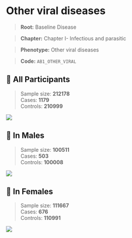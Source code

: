 # Other viral diseases

> **Root:** Baseline Disease  

> **Chapter:** Chapter I- Infectious and parasitic  

> **Phenotype:** Other viral diseases  

> **Code:** `AB1_OTHER_VIRAL`

## 🧪 All Participants  
> Sample size: **212178**  
> Cases: **1179**  
> Controls: **210999**
<img src="/Disease/Figures/ALL/Incidence/AB1_OTHER_VIRAL.png"/>
<CsvTable src="/Disease/Data/ALL/Incidence/COX_AB1_OTHER_VIRAL.csv" label="🔍 View full results" />

## 👨 In Males  
> Sample size: **100511**  
> Cases: **503**  
> Controls: **100008**
<img src="/Disease/Figures/Male/Incidence/AB1_OTHER_VIRAL.png"/>
<CsvTable src="/Disease/Data/Male/Incidence/COX_AB1_OTHER_VIRAL.csv" label="🔍 View full results" />

## 👩 In Females  
> Sample size: **111667**  
> Cases: **676**  
> Controls: **110991**
<img src="/Disease/Figures/Female/Incidence/AB1_OTHER_VIRAL.png"/>
<CsvTable src="/Disease/Data/Female/Incidence/COX_AB1_OTHER_VIRAL.csv" label="🔍 View full results" />
